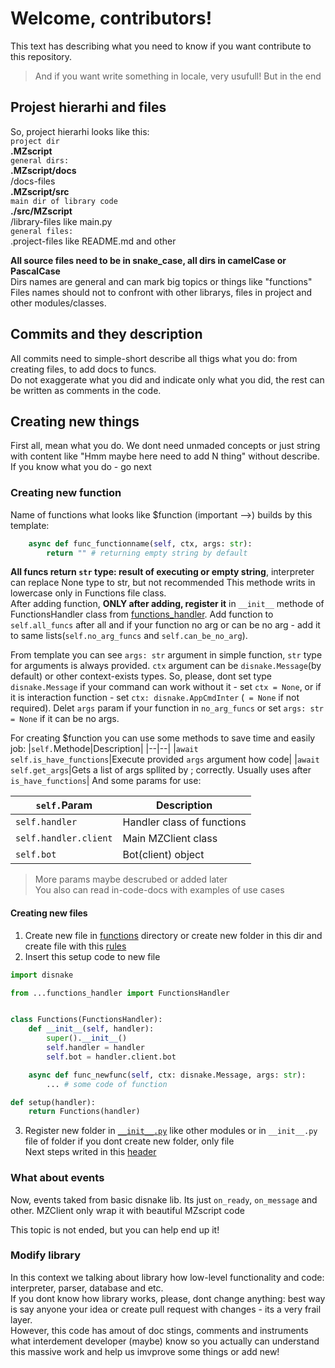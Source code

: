 # Welcome, contributors!
This text has describing what you need to know if you want contribute to this repository.
> And if you want write something in locale, very usufull! But in the end
## Projest hierarhi and files
So, project hierarhi looks like this:  
`project dir`  
__.MZscript__  
`general dirs:`  
__.MZscript/docs__  
/docs-files  
__.MZscript/src__  
`main dir of library code`  
__./src/MZscript__  
/library-files like main.py  
`general files:`  
.project-files like README.md and other

__All source files need to be in snake_case, all dirs in camelCase or PascalCase__  
Dirs names are general and can mark big topics or things like "functions"  
Files names should not to confront with other librarys, files in project and other modules/classes.
## Commits and they description
All commits need to simple-short describe all thigs what you do: from creating files, to add docs to funcs.  
Do not exaggerate what you did and indicate only what you did, the rest can be written as comments in the code.
## Creating new things
First all, mean what you do. We dont need unmaded concepts or just string with content like "Hmm maybe here need to add N thing" without describe. If you know what you do - go next

### Creating new function
Name of functions what looks like $function (important -->) builds by this template:
```py
    async def func_functionname(self, ctx, args: str):
        return "" # returning empty string by default
```
__All funcs return `str` type: result of executing or empty string__, interpreter can replace None type to str, but not recommended
This methode writs in lowercase only in Functions file class.  
After adding function, __ONLY after adding, register it__ in `__init__` methode of FunctionsHandler class from [functions_handler](/src/MZscript/functions_handler.py?FunctionsHandler). Add function to `self.all_funcs` after all and if your function no arg or can be no arg - add it to same lists(`self.no_arg_funcs` and `self.can_be_no_arg`).

From template you can see `args: str` argument in simple function, `str` type for arguments is always provided. `ctx` argument can be `disnake.Message`(by default) or other context-exists types. So, please, dont set type `disnake.Message` if your command can work without it - set `ctx = None`, or if it is interaction function - set `ctx: disnake.AppCmdInter` (` = None` if not required). Delet `args` param if your function in `no_arg_funcs` or set `args: str = None` if it can be no args.

For creating $function you can use some methods to save time and easily job:
|`self.`Methode|Description|
|--|--|
|`await self.is_have_functions`|Execute provided `args` argument how code|
|`await self.get_args`|Gets a list of args spllited by ; correctly. Usually uses after `is_have_functions`|
And some params for use:

|`self.`Param|Description|
|--|--|
|`self.handler`|Handler class of functions|
|`self.handler.client`|Main MZClient class|
|`self.bot`|Bot(client) object|
> More params maybe descrubed or added later  
You also can read in-code-docs with examples of use cases
#### Creating new files
1. Create new file in [functions](/src/MZscript/Functions/) directory or create new folder in this dir and create file with this [rules](/docs/CONTRIBUTING.md#projest-hierarhi-and-files)  
2. Insert this setup code to new file
```py
import disnake

from ...functions_handler import FunctionsHandler


class Functions(FunctionsHandler):
    def __init__(self, handler):
        super().__init__()
        self.handler = handler
        self.bot = handler.client.bot

    async def func_newfunc(self, ctx: disnake.Message, args: str):
        ... # some code of function

def setup(handler):
    return Functions(handler)
```
3. Register new folder in [`__init__.py`](/src/MZscript/Functions/__init__.py) like other modules or in `__init__.py` file of folder if you dont create new folder, only file  
Next steps writed in this [header](https://github.com/MZshnik/MZscript/blob/main/docs/CONTRIBUTING.md#creating-new-function)
### What about events
Now, events taked from basic disnake lib. Its just `on_ready`, `on_message` and other. MZClient only wrap it with beautiful MZscript code

This topic is not ended, but you can help end up it!
### Modify library
In this context we talking about library how low-level functionality and code: interpreter, parser, database and etc.  
If you dont know how library works, please, dont change anything: best way is say anyone your idea or create pull request with changes - its a very frail layer.  
However, this code has amout of doc stings, comments and instruments what interdement developer (maybe) know so you actually can understand this massive work and help us imvprove some things or add new!
